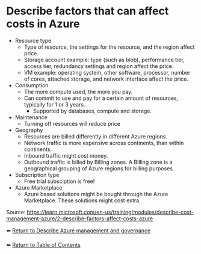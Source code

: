 # Describe factors that can affect costs in Azure

* Resource type
   * Type of resource, the settings for the resource, and the region affect price.
   * Storage account example: type (such as blob), performance tier, access tier, redundancy settings and region affect the price.
   * VM example: operating system, other software, processor, number of cores, attached storage, and network interface affect the price.
* Consumption
   * The more compute used, the more you pay.
   * Can commit to use and pay for a certain amount of resources, typically for 1 or 3 years.
      * Supported by databases, compute and storage.
* Maintenance
   * Turning off resources will reduce price
* Geography
   * Resources are billed differently in different Azure regions.
   * Network traffic is more expensive across continents, than within continents.
   * Inbound traffic might cost money.
   * Outbound traffic is billed by Billing zones. A Billing zone is a geographical grouping of Azure regions for billing purposes. 
* Subscription type
   * Free trial subsciption is free!
* Azure Marketplace
   * Azure based solutions might be bought through the Azure Marketplace. These solutions might cost extra.

Source: https://learn.microsoft.com/en-us/training/modules/describe-cost-management-azure/2-describe-factors-affect-costs-azure

⬅️ [Return to Describe Azure management and governance](README.md)

⬅️ [Return to Table of Contents](../README.md)